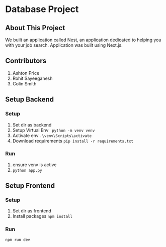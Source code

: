 # Database Project

## About This Project
We built an application called Nest, an application dedicated to helping you with your job search. Application was built using Next.js.

## Contributors
1. Ashton Price
1. Rohit Sayeeganesh
1. Colin Smith

## Setup Backend
### Setup
1. Set dir as backend
1. Setup Virtual Env ``` python -m venv venv```
1. Activate env ```.\venv\Scripts\activate```
1. Download requirements ```pip install -r requirements.txt```
### Run
1. ensure venv is active
1. ```python app.py```


## Setup Frontend
### Setup
1. Set dir as frontend
1. Install packages ```npm install```

### Run
```npm run dev```
